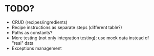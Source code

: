 # TODO?
- CRUD (recipes/ingredients)
- Recipe instructions as separate steps (different table?)
- Paths as constants?
- More testing (not only integration testing); use mock data instead of "real" data
- Exceptions management